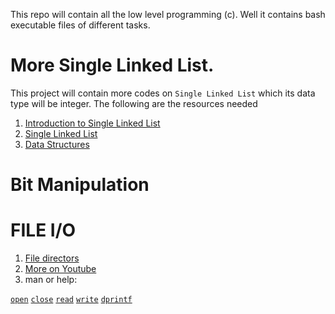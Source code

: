 This repo will contain all the low level programming (c). Well it contains bash executable files of different tasks.

# More Single Linked List.
This project will contain more codes on ```Single Linked List``` which its data type will be integer. 
The following are the resources needed
1. [Introduction to Single Linked List](https://www.youtube.com/watch?v=R9PTBwOzceo)
2. [Single Linked List](https://www.youtube.com/results?search_query=linked+lists)
3. [Data Structures](https://intranet.alxswe.com/concepts/120)
# Bit Manipulation


# FILE I/O
1. [File directors](https://en.wikipedia.org/wiki/File_descriptor)
2. [More on Youtube](https://www.youtube.com/watch?v=e-srF6c3TJ8)
3. man or help:

[```open```](https://www.man7.org/linux/man-pages/man2/open.2.html)
[```close```](https://man7.org/linux/man-pages/man2/close.2.html)
[```read```](https://man7.org/linux/man-pages/man2/read.2.html)
[```write```](https://man7.org/linux/man-pages/man2/write.2.html)
[```dprintf```](https://man7.org/linux/man-pages/man3/dprintf.3p.html)
